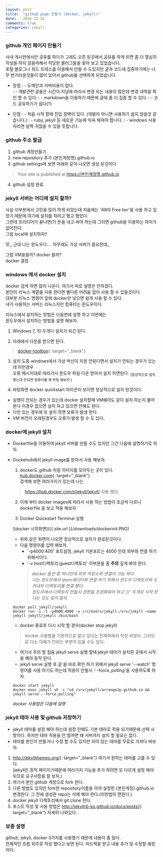 ```yaml
---
layout: post
title:  "github page 만들기 (docker, jekyll)"
date:   2016-12-31
comments: true
categories: jekyll
---
```


### github 개인 페이지 만들기
사내 게시판에서만 공유를 하다가 그래도 오픈 된곳에서 공유를 하게 되면 좀 더 열심히 작성을 하지 않을까해서 적당한 블러그들을 찾아 보고 있었습니다.   
포털 블로그나 워드 프레스를 이용해서 만들 수 도있지만 글과 코드에 집중하기에는 너무 번거러운것들이 많이 있어서 github를 선택하게 되었습니다.   
- 장점
: - 도메인과 서버비용이 없다.   
: - 개발관련 글들은 시간이 지남에 따라서 변경 되는 내용이 많은데 변경 내역을 확인 할 수 있다.
: - markdown을 이용하기 때문에 글에 좀 더 집중 할 수 있다.
: - 코드 공유하기가 쉽다(?)

- 단점
: - 처음 시작 할때 진입 장벽이 있다. (개발자 아니면 사용하기 쉽지 않을것 같습니다.)
: - ruby, jekyll 등 새로운 기능에 익숙 해져야 합니다.
: - windows 사용자라면 살짝 귀찮을 수 있을 듯합니다.


### github 주소 발급
1. github 계정만들기
2. new repository 추가 {본인계정명}.github.io
3. github settings에 보면 아래와 같이 나오면 생성 된것이다.
> Your site is published at https://본인계정명.github.io
4. github  설정 완료

### jekyll 서버는 어디에 설치 할까?
사실 이부분에서 고민을 많이 하게 되었는데 처음에는 'AWS Free tier'을 사용 하고 있었기 때문에 여기에 설치를 하려고 했고 했었다.     
그런데 프리티어가 끝나면(?) 돈을 내고 써야 하는데 그러면 github을 이용하는 의미가 없어진다.   
그럼 local에 설치하자!!    

앗,, 근데 나는 윈도우다.... 아무래도 가상 서버가 필요한데,,      

그럼 VM을쓸까? docker 쓸까?      
docker 결정

### windows 에서 docker 설치
docker 검색 하면 많이 나온다. 여기서 따로 설명은 안하겠다.    
본인이 리눅스 계열을 사용 한다면 별다른 어려움 없이 사용 할 수 있을것이다.    
대부분 리눅스 명령어 앞에 docker만 넣으면 쉽게 사용 할 수 있다.    
내가 사용하는 서버는 리눅스지만 컴퓨터는 윈도우이다.   

리눅스에서 설치하는 방법은 다음번에 설명 하고 이번에는   
윈도우에서 설치하는 방법을 설명 해보자.

1. Windows 7, 10 두개다 설치가 되긴 된다.   

2. 아래에서 다운을 받으면 된다.
 > [docker-toolbox](https://www.docker.com/products/docker-toolbox "도커툴박스"){: target="_blank"}

3. 설치 도중 windows에서 가상 머신이 지원 안된다면서 설치가 안되는 경우가 있는데 이런경우   
오류 메시지대로 따라가서 윈도우 파일 다운 받아서 설치 하면된다.  <sub>(정상적으로 설치 했는데 안되면 컴퓨터를 재 부팅 해보자.)</sub>

4. 바탕화면  docker quickstart 아이콘이 보이면 정상적으로 설치 된것이다.
  * 실행이 안되는 경우가 있는데 docker 설치할때 VM웨어도 같이 설치 하는지 물어 본다 이경우 없으면 설치 하고 있으면 안해도 된다.
  * 다만 있는 경우에 또 설치 하면 오류가 발생 한다.
  * VM 버전이 오래된경우도 오류가 발생 할 수 도 있다.

### docker에 jekyll 설치
* Dockerfile을 이용하여 jekyll 서버를 만들 수도 있지만 그건 다음에 설명하기로 하자.
* Dockehub에서 jekyll image를 받아서 사용 해보자.   
  1. docker도 github 처럼 이미지를 모아두는 곳이 있다.  
   [hub.docker.com](https://hub.docker.com/  "도커허브"){: target="_blank"}      
   검색해 보면 여러가지가 있는데 나는
   > <https://hub.docker.com/r/jekyll/jekyll/> 사용 했다.   

  2. 이제 부터 docker images에 따라서 사용 하는 방법이 조금씩 다르니 dockerfile 을 보고 적용 해보자

  3. Docker Quickstart Terminal 실행  

  ![docker 시작화면]({{ site.url }}/downloads/dockerinit.PNG)

  * 위와 같은 화면이 나오면 정상적으로 설치가 완료된것이다.
  * 다음 명령어를 입력 해보자.
    - '-p4000:400' 포트설정, jekyll 기본포트는 4000 인데 외부와 연결 하기 위해서이다.
    - '-v host디렉토리:guest디렉토리' 이부분을 좀 **주의** 깊게 봐야 한다.  
    >*docker 옵션 중 하나인데 외부 저장소와 연결이 가능 하다.   
    나는 윈도우에서 atom에디터와 연결 하기 위해서 윈도우 디렉토리와 도커내부 디렉토리를 연결 했다.  
    윈도우에서 디렉토리 만들시 권한을 조정해줘야 하고 '//' 두개로 시작 한다는 것도 잊지 말자.*
  ```
  docker pull jekyll/jekyll  
  docker run -i -t -p4000:4000 -v //c/Users/jekyll:/srv/jekyll –name jekyll jekyll/jekyll /bin/bash  
  ```

  * docker 종료후 다시 시작 할 경우(docker stop jekyll)
  > docker 사용법을 기본적으로 알고 있다는 전제하에서 작성 되었다. 그러므로 다소 이해가 안되는 부분이 있을 수도 있다.  
  - 여기서 주의 할 점음 jekyll serve 실행 할때 jekyll 테마가 설치된 곳에서 시작을 해야 동작 된다.   
  - jekyll serve 실행 후 글 을 바로 확인 하기 위헤서 jekyll serve '--watch' 명령어를 사용 하기도 하는데   적용이 안될시 '--force_polling'을 사용하도록 하자.   
  
  ```
  docker start jekyll   
  docker exec jekyll sh -c "cd /srv/jekyll/arrange2p.github.io && jekyll serve --force_polling"
  ```
  *docker 사용법은 다음에 설명*

### jekyll 테마 사용 및 github 저장하기
- jekyll 테마를 설정 해야 하는데 설정 안해도 기본 테마로 적용 되기때문에 선택 사항이다.    하지만 테마 적용을 안 할꺼면 왜 서버까지 설치 할 필요는 없다.
- 테마를 본인이 만들거나 수정 할 수도 있지만 되어 있는 테마를 무료로 가져다 써보자.
1. <http://jekyllthemes.org/>{: target="_blank"} 여기서 원하는 테마를 고를 수 있다.   
  (jekyll은 정적 페이지기때문에 여러가지 기능을 추가 하려면 또 다르게 설정 해야 되므로 요구사항을 잘 보자.)
2. 여기서 본인 github 계정으로 fork 한다.
3. 다른 방법도 있지만 fork한 repository이름을 아까 설정한 {본인계정}.github.io 변경한다. 그 전에 생성한 repo는 삭제 해야 한다.(이방법이 편한다.)
4. docker jekyll 디렉토리에서 git clone 한다.
5. 포스트 작성 및 사용 방법은 <http://jekyllrb-ko.github.io/docs/posts/>{: target="_blank"} 자세히 나와있다.


### 보충 설명
github, jekyll, docker 3가지를 사용했기 때문에 내용이 좀 많다.   
전체적인 흐름 위주로 작성 했다고 보면 된다. 피드백을 받고 내용 추가 및 수정할 예정이다.

